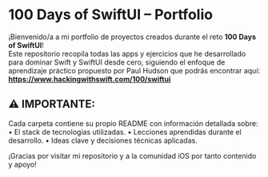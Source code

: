 #  100 Days of SwiftUI – Portfolio

¡Bienvenido/a a mi portfolio de proyectos creados durante el reto **100 Days of SwiftUI**!  
Este repositorio recopila todas las apps y ejercicios que he desarrollado para dominar Swift y SwiftUI desde cero, siguiendo el enfoque de aprendizaje práctico propuesto por Paul Hudson que podrás encontrar aquí:
**https://www.hackingwithswift.com/100/swiftui**


## ⚠️ IMPORTANTE:
Cada carpeta contiene su propio README con información detallada sobre:
	• El stack de tecnologías utilizadas.
	• Lecciones aprendidas durante el desarrollo.
	• Ideas clave y decisiones técnicas aplicadas.

¡Gracias por visitar mi repositorio y a la comunidad iOS por tanto contenido y apoyo! 
